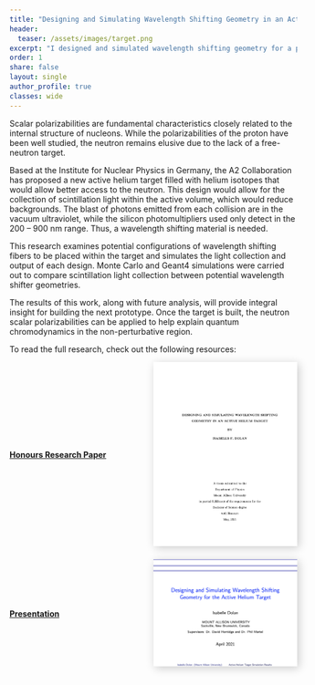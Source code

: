 ```yaml
---
title: "Designing and Simulating Wavelength Shifting Geometry in an Active Helium Target"
header:
  teaser: /assets/images/target.png
excerpt: "I designed and simulated wavelength shifting geometry for a proposed active helium target at the Mainz Microtron in Germany as part of my honours thesis."
order: 1
share: false
layout: single
author_profile: true
classes: wide
---
```


Scalar polarizabilities are fundamental characteristics closely related to the internal structure of nucleons. While the polarizabilities of the proton have been well studied, the neutron remains elusive due to the lack of a free-neutron target.

Based at the Institute for Nuclear Physics in Germany, the A2 Collaboration has proposed a new active helium target filled with helium isotopes that would allow better access to the neutron. This design would allow for the collection of scintillation light within the active volume, which would reduce backgrounds. The blast of photons emitted from each collision are in the vacuum ultraviolet, while the silicon photomultipliers used only detect in the 200 – 900 nm range. Thus, a wavelength shifting material is needed.

This research examines potential configurations of wavelength shifting fibers to be placed within the target and simulates the light collection and output of each design. Monte Carlo and Geant4 simulations were carried out to compare scintillation light collection between potential wavelength shifter geometries.

The results of this work, along with future analysis, will provide integral insight for building the next prototype. Once the target is built, the neutron scalar polarizabilities can be applied to help explain quantum chromodynamics in the non-perturbative region.


To read the full research, check out the following resources:








<style>
    .shadow-img {
        transition: all 0.3s;
        box-shadow: 3px 3px 15px rgba(0,0,0,0.2);
    }

    .shadow-img:hover {
        box-shadow: 3px 3px 15px rgba(0,0,0,0.4);
    }
</style>
<html lang="en">
<head>
    <meta charset="UTF-8">
    <meta name="viewport" content="width=device-width, initial-scale=1.0">
    <title>Your Research</title>
    <style>
        .container {
            display: flex;
            justify-content: space-between;
            align-items: center;
            margin-bottom: 20px;
        }
        .title {
            font-weight: bold;
            width: 40%;
        }
        .image-container {
            width: 50%;
            text-align: right;
        }
        img {
            width: 100%;
        }
    </style>
</head>
<body>

<div class="container">
    <div class="title">
        <a href="/assets/files/undergrad_thesis.pdf">Honours Research Paper</a>
    </div>
    <div class="image-container">
        <a href="/assets/files/undergrad_thesis.pdf">
            <!-- The addition of the shadow-img class -->
            <img class="shadow-img" src="/assets/images/thesis_screenshot.png" alt="undergrad_thesis"/>
        </a>
    </div>
</div>

<div class="container">
    <div class="title">
        <a href="/assets/files/thesis_presentation.pdf">Presentation</a>
    </div>
    <div class="image-container">
        <a href="/assets/files/thesis_presentation.pdf">
            <!-- And here as well -->
            <img class="shadow-img" src="/assets/images/thesis_presentation_screenshot.png" alt="thesis_presentation"/>
        </a>
    </div>
</div>


</body>
</html>
